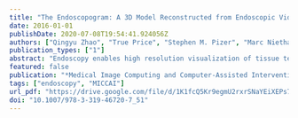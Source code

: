 ```yaml
---
title: "The Endoscopogram: A 3D Model Reconstructed from Endoscopic Video Frames"
date: 2016-01-01
publishDate: 2020-07-08T19:54:41.924056Z
authors: ["Qingyu Zhao", "True Price", "Stephen M. Pizer", "Marc Niethammer", "Ron Alterovitz", "Julian G. Rosenman"]
publication_types: ["1"]
abstract: "Endoscopy enables high resolution visualization of tissue texture and is a critical step in many clinical workflows, including diagnosis and treatment planning for cancers in the nasopharynx. However, an endoscopic video does not provide 3D spatial information, making it difficult to use in tumor localization, and it is inefficient to review. We introduce a pipeline for automatically reconstructing a textured 3D surface model, which we call an endoscopogram, from multiple 2D endoscopic video frames. Our pipeline first reconstructs a partial 3D surface model for each input individual 2D frame. In the next step (which is the focus of this paper), we generate a single high-quality 3D surface model using a groupwise registration approach that fuses multiple, partially overlapping, incomplete and deformed surface models together. We generate endoscopograms from synthetic, phantom, and patient data and show that our registration approach can account for tissue deformations and reconstruction inconsistency across endoscopic video frames."
featured: false
publication: "*Medical Image Computing and Computer-Assisted Intervention - MICCAI 2016 - 19th International Conference, Athens, Greece, October 17-21, 2016, Proceedings, Part I*"
tags: ["endoscopy", "MICCAI"]
url_pdf: "https://drive.google.com/file/d/1K1fcQ5Kr9egmU2rxrSNaYEiXEPs797qg"
doi: "10.1007/978-3-319-46720-7_51"
---
```


